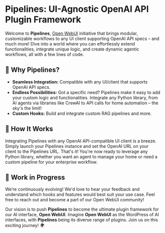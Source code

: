 # Pipelines: UI-Agnostic OpenAI API Plugin Framework

Welcome to **Pipelines**, [Open WebUI](https://github.com/open-webui) initiative that brings modular, customizable workflows to any UI client supporting OpenAI API specs – and much more! Dive into a world where you can effortlessly extend functionalities, integrate unique logic, and create dynamic agentic workflows, all with a few lines of code.

## 🚀 Why Pipelines?

- **Seamless Integration:** Compatible with any UI/client that supports OpenAI API specs.
- **Endless Possibilities:** Got a specific need? Pipelines make it easy to add your custom logic and functionalities. Integrate any Python library, from AI agents via libraries like CrewAI to API calls for home automation – the sky's the limit!
- **Custom Hooks:** Build and integrate custom RAG pipelines and more.

## 🔧 How It Works

Integrating Pipelines with any OpenAI API-compatible UI client is a breeze. Simply launch your Pipelines instance and set the OpenAI URL on your client to the Pipelines URL. That's it! You're now ready to leverage any Python library, whether you want an agent to manage your home or need a custom pipeline for your enterprise workflow.

## 🎉 Work in Progress

We’re continuously evolving! We'd love to hear your feedback and understand which hooks and features would best suit your use case. Feel free to reach out and become a part of our Open WebUI community!

Our vision is to push **Pipelines** to become the ultimate plugin framework for our AI interface, **Open WebUI**. Imagine **Open WebUI** as the WordPress of AI interfaces, with **Pipelines** being its diverse range of plugins. Join us on this exciting journey! 🌍
